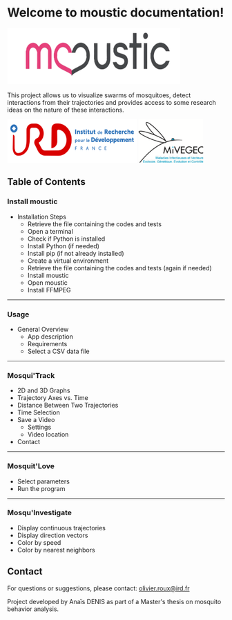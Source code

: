 # Welcome to moustic documentation!

<img src="img/moustic.png" width="400" height="130" />

This project allows us to visualize swarms of mosquitoes, detect interactions from their trajectories and provides access to some research ideas on the nature of these interactions.

<img src="img/IRD.png" width="300" height="100" /> <img src="img/MIVEGEC.png" width="150" height="100" /> 

## Table of Contents

### Install **moustic**
- Installation Steps
  - Retrieve the file containing the codes and tests  
  - Open a terminal  
  - Check if Python is installed  
  - Install Python (if needed)  
  - Install pip (if not already installed)  
  - Create a virtual environment  
  - Retrieve the file containing the codes and tests (again if needed)  
  - Install moustic  
  - Open moustic  
  - Install FFMPEG  

---

### Usage
- General Overview
  - App description  
  - Requirements  
  - Select a CSV data file  

---

### Mosqui'Track
- 2D and 3D Graphs  
- Trajectory Axes vs. Time  
- Distance Between Two Trajectories  
- Time Selection  
- Save a Video  
  - Settings  
  - Video location  
- Contact  

---

### Mosquit'Love
- Select parameters  
- Run the program  

---

### Mosqu'Investigate
- Display continuous trajectories  
- Display direction vectors  
- Color by speed  
- Color by nearest neighbors  


## Contact

For questions or suggestions, please contact:
olivier.roux@ird.fr

Project developed by Anaïs DENIS as part of a Master's thesis on mosquito behavior analysis.

